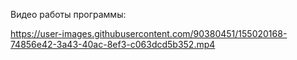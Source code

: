Видео работы программы:

https://user-images.githubusercontent.com/90380451/155020168-74856e42-3a43-40ac-8ef3-c063dcd5b352.mp4
